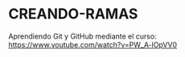 # CREANDO-RAMAS
Aprendiendo Git y GitHub mediante el curso: https://www.youtube.com/watch?v=PW_A-lOpVV0
